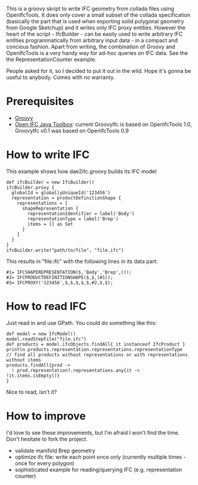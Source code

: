 This is a groovy skript to write IFC geometry from collada files using OpenIfcTools. It does only cover a small subset of the collada specification (basically the part that is used when exporting solid polygonal geometry from Google Sketchup) and it writes only IFC proxy entities. However the heart of the script - IfcBuilder - can be easily used to write arbitrary IFC entities programmatically from arbitrary input data - in a compact and concious fashion. Apart from writing, the combination of Groovy and OpenIfcTools is a very handy way for ad-hoc queries on IFC data. See the the RepresentationCounter example.

People asked for it, so I decided to put it out in the wild. Hope it's gonna be useful to anybody. Comes with no warranty.

Prerequisites
=============

* [Groovy](http://groovy.codehaus.org/)
* [Open IFC Java Toolbox](http://www.openifctools.com/Open_IFC_Tools/ifc_features.html): current GroovyIfc is based on OpenIfcTools 1.0, GroovyIfc v0.1 was based on OpenIfcTools 0.9


How to write IFC
================
This example shows how dae2ifc.groovy builds its IFC model

    def ifcBuilder = new IfcBuilder()
    ifcBuilder.proxy {
      globalId = globallyUniqueId('123456')
      representation = productDefinitionShape {
        representations = [
          shapeRepresentation {
            representationIdentifier = label('Body')
            representationType = label('Brep')
            items = [] as Set
          }
	    ]  
      }
    }
    ifcBuilder.write("path/to/file", "file.ifc")

This results in "file.ifc" with the following lines in its data part:

    #1= IFCSHAPEREPRESENTATION($,'Body','Brep',());
    #2= IFCPRODUCTDEFINITIONSHAPE($,$,(#1));
    #3= IFCPROXY('123456',$,$,$,$,$,#2,$,$);


How to read IFC
===============
Just read in and use GPath. You could do something like this:

    def model = new IfcModel()
    model.readStepFile("file.ifc")
    def products = model.ifcObjects.findAll{ it instanceof IfcProduct }
    println products.representation.representations.representationType
    // find all products without representations or with representations without items
    products.findAll{prod ->
      ! prod.representation?.representations.any{it -> !it.items.isEmpty()}
    }

Nice to read, isn't it?

How to improve
==============
I'd love to see these improvements, but I'm afraid I won't find the time. Don't hesitate to fork the project.

* validate manifold Brep geometry
* optimize ifc file: write each point once only (currently multiple times - once for every polygon)
* sophisticated example for reading/querying IFC (e.g. representation counter)

